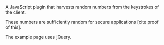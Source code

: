 A JavaScript plugin that harvests random numbers from the keystrokes of the client.

These numbers are sufficiently random for secure applications [cite proof of this].

The example page uses jQuery.